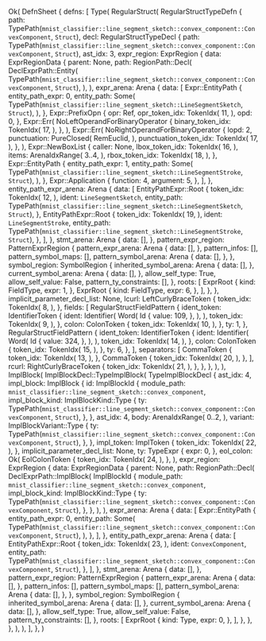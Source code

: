 Ok(
    DefnSheet {
        defns: [
            Type(
                RegularStruct(
                    RegularStructTypeDefn {
                        path: TypePath(`mnist_classifier::line_segment_sketch::convex_component::ConvexComponent`, `Struct`),
                        decl: RegularStructTypeDecl {
                            path: TypePath(`mnist_classifier::line_segment_sketch::convex_component::ConvexComponent`, `Struct`),
                            ast_idx: 3,
                            expr_region: ExprRegion {
                                data: ExprRegionData {
                                    parent: None,
                                    path: RegionPath::Decl(
                                        DeclExprPath::Entity(
                                            TypePath(`mnist_classifier::line_segment_sketch::convex_component::ConvexComponent`, `Struct`),
                                        ),
                                    ),
                                    expr_arena: Arena {
                                        data: [
                                            Expr::EntityPath {
                                                entity_path_expr: 0,
                                                entity_path: Some(
                                                    TypePath(`mnist_classifier::line_segment_sketch::LineSegmentSketch`, `Struct`),
                                                ),
                                            },
                                            Expr::PrefixOpn {
                                                opr: Ref,
                                                opr_token_idx: TokenIdx(
                                                    11,
                                                ),
                                                opd: 0,
                                            },
                                            Expr::Err(
                                                NoLeftOperandForBinaryOperator {
                                                    binary_token_idx: TokenIdx(
                                                        17,
                                                    ),
                                                },
                                            ),
                                            Expr::Err(
                                                NoRightOperandForBinaryOperator {
                                                    lopd: 2,
                                                    punctuation: PureClosed(
                                                        RemEuclid,
                                                    ),
                                                    punctuation_token_idx: TokenIdx(
                                                        17,
                                                    ),
                                                },
                                            ),
                                            Expr::NewBoxList {
                                                caller: None,
                                                lbox_token_idx: TokenIdx(
                                                    16,
                                                ),
                                                items: ArenaIdxRange(
                                                    3..4,
                                                ),
                                                rbox_token_idx: TokenIdx(
                                                    18,
                                                ),
                                            },
                                            Expr::EntityPath {
                                                entity_path_expr: 1,
                                                entity_path: Some(
                                                    TypePath(`mnist_classifier::line_segment_sketch::LineSegmentStroke`, `Struct`),
                                                ),
                                            },
                                            Expr::Application {
                                                function: 4,
                                                argument: 5,
                                            },
                                        ],
                                    },
                                    entity_path_expr_arena: Arena {
                                        data: [
                                            EntityPathExpr::Root {
                                                token_idx: TokenIdx(
                                                    12,
                                                ),
                                                ident: `LineSegmentSketch`,
                                                entity_path: TypePath(`mnist_classifier::line_segment_sketch::LineSegmentSketch`, `Struct`),
                                            },
                                            EntityPathExpr::Root {
                                                token_idx: TokenIdx(
                                                    19,
                                                ),
                                                ident: `LineSegmentStroke`,
                                                entity_path: TypePath(`mnist_classifier::line_segment_sketch::LineSegmentStroke`, `Struct`),
                                            },
                                        ],
                                    },
                                    stmt_arena: Arena {
                                        data: [],
                                    },
                                    pattern_expr_region: PatternExprRegion {
                                        pattern_expr_arena: Arena {
                                            data: [],
                                        },
                                        pattern_infos: [],
                                        pattern_symbol_maps: [],
                                        pattern_symbol_arena: Arena {
                                            data: [],
                                        },
                                    },
                                    symbol_region: SymbolRegion {
                                        inherited_symbol_arena: Arena {
                                            data: [],
                                        },
                                        current_symbol_arena: Arena {
                                            data: [],
                                        },
                                        allow_self_type: True,
                                        allow_self_value: False,
                                        pattern_ty_constraints: [],
                                    },
                                    roots: [
                                        ExprRoot {
                                            kind: FieldType,
                                            expr: 1,
                                        },
                                        ExprRoot {
                                            kind: FieldType,
                                            expr: 6,
                                        },
                                    ],
                                },
                            },
                            implicit_parameter_decl_list: None,
                            lcurl: LeftCurlyBraceToken {
                                token_idx: TokenIdx(
                                    8,
                                ),
                            },
                            fields: [
                                RegularStructFieldPattern {
                                    ident_token: IdentifierToken {
                                        ident: Identifier(
                                            Word(
                                                Id {
                                                    value: 109,
                                                },
                                            ),
                                        ),
                                        token_idx: TokenIdx(
                                            9,
                                        ),
                                    },
                                    colon: ColonToken {
                                        token_idx: TokenIdx(
                                            10,
                                        ),
                                    },
                                    ty: 1,
                                },
                                RegularStructFieldPattern {
                                    ident_token: IdentifierToken {
                                        ident: Identifier(
                                            Word(
                                                Id {
                                                    value: 324,
                                                },
                                            ),
                                        ),
                                        token_idx: TokenIdx(
                                            14,
                                        ),
                                    },
                                    colon: ColonToken {
                                        token_idx: TokenIdx(
                                            15,
                                        ),
                                    },
                                    ty: 6,
                                },
                            ],
                            separators: [
                                CommaToken {
                                    token_idx: TokenIdx(
                                        13,
                                    ),
                                },
                                CommaToken {
                                    token_idx: TokenIdx(
                                        20,
                                    ),
                                },
                            ],
                            rcurl: RightCurlyBraceToken {
                                token_idx: TokenIdx(
                                    21,
                                ),
                            },
                        },
                    },
                ),
            ),
            ImplBlock(
                ImplBlockDecl::TypeImplBlock(
                    TypeImplBlockDecl {
                        ast_idx: 4,
                        impl_block: ImplBlock {
                            id: ImplBlockId {
                                module_path: `mnist_classifier::line_segment_sketch::convex_component`,
                                impl_block_kind: ImplBlockKind::Type {
                                    ty: TypePath(`mnist_classifier::line_segment_sketch::convex_component::ConvexComponent`, `Struct`),
                                },
                            },
                            ast_idx: 4,
                            body: ArenaIdxRange(
                                0..2,
                            ),
                            variant: ImplBlockVariant::Type {
                                ty: TypePath(`mnist_classifier::line_segment_sketch::convex_component::ConvexComponent`, `Struct`),
                            },
                        },
                        impl_token: ImplToken {
                            token_idx: TokenIdx(
                                22,
                            ),
                        },
                        implicit_parameter_decl_list: None,
                        ty: TypeExpr {
                            expr: 0,
                        },
                        eol_colon: Ok(
                            EolColonToken {
                                token_idx: TokenIdx(
                                    24,
                                ),
                            },
                        ),
                        expr_region: ExprRegion {
                            data: ExprRegionData {
                                parent: None,
                                path: RegionPath::Decl(
                                    DeclExprPath::ImplBlock(
                                        ImplBlockId {
                                            module_path: `mnist_classifier::line_segment_sketch::convex_component`,
                                            impl_block_kind: ImplBlockKind::Type {
                                                ty: TypePath(`mnist_classifier::line_segment_sketch::convex_component::ConvexComponent`, `Struct`),
                                            },
                                        },
                                    ),
                                ),
                                expr_arena: Arena {
                                    data: [
                                        Expr::EntityPath {
                                            entity_path_expr: 0,
                                            entity_path: Some(
                                                TypePath(`mnist_classifier::line_segment_sketch::convex_component::ConvexComponent`, `Struct`),
                                            ),
                                        },
                                    ],
                                },
                                entity_path_expr_arena: Arena {
                                    data: [
                                        EntityPathExpr::Root {
                                            token_idx: TokenIdx(
                                                23,
                                            ),
                                            ident: `ConvexComponent`,
                                            entity_path: TypePath(`mnist_classifier::line_segment_sketch::convex_component::ConvexComponent`, `Struct`),
                                        },
                                    ],
                                },
                                stmt_arena: Arena {
                                    data: [],
                                },
                                pattern_expr_region: PatternExprRegion {
                                    pattern_expr_arena: Arena {
                                        data: [],
                                    },
                                    pattern_infos: [],
                                    pattern_symbol_maps: [],
                                    pattern_symbol_arena: Arena {
                                        data: [],
                                    },
                                },
                                symbol_region: SymbolRegion {
                                    inherited_symbol_arena: Arena {
                                        data: [],
                                    },
                                    current_symbol_arena: Arena {
                                        data: [],
                                    },
                                    allow_self_type: True,
                                    allow_self_value: False,
                                    pattern_ty_constraints: [],
                                },
                                roots: [
                                    ExprRoot {
                                        kind: Type,
                                        expr: 0,
                                    },
                                ],
                            },
                        },
                    },
                ),
            ),
        ],
    },
)